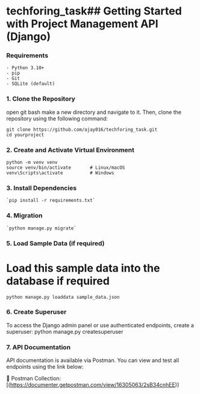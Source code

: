 # techforing_task## Getting Started with Project Management API (Django)

### Requirements

    - Python 3.10+
    - pip
    - Git
    - SQLite (default)


### 1. Clone the Repository
open git bash make a new directory and navigate to it. Then, clone the repository using the following command:

    git clone https://github.com/ajay016/techforing_task.git
    cd yourproject

### 2. Create and Activate Virtual Environment
    python -m venv venv
    source venv/bin/activate       # Linux/macOS
    venv\Scripts\activate          # Windows


### 3. Install Dependencies
    `pip install -r requirements.txt`

### 4. Migration
    `python manage.py migrate`

### 5. Load Sample Data (if required)
# Load this sample data into the database if required
    python manage.py loaddata sample_data.json

### 6. Create Superuser

To access the Django admin panel or use authenticated endpoints, create a superuser:
    python manage.py createsuperuser

### 7. API Documentation
API documentation is available via Postman.
You can view and test all endpoints using the link below:

🔗 Postman Collection: [(https://documenter.getpostman.com/view/16305063/2sB34cnhEE)]